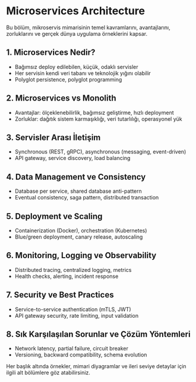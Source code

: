 # Microservices Architecture

Bu bölüm, mikroservis mimarisinin temel kavramlarını, avantajlarını, zorluklarını ve gerçek dünya uygulama örneklerini kapsar.

## 1. Microservices Nedir?
- Bağımsız deploy edilebilen, küçük, odaklı servisler
- Her servisin kendi veri tabanı ve teknolojik yığını olabilir
- Polyglot persistence, polyglot programming

## 2. Microservices vs Monolith
- Avantajlar: ölçeklenebilirlik, bağımsız geliştirme, hızlı deployment
- Zorluklar: dağıtık sistem karmaşıklığı, veri tutarlılığı, operasyonel yük

## 3. Servisler Arası İletişim
- Synchronous (REST, gRPC), asynchronous (messaging, event-driven)
- API gateway, service discovery, load balancing

## 4. Data Management ve Consistency
- Database per service, shared database anti-pattern
- Eventual consistency, saga pattern, distributed transaction

## 5. Deployment ve Scaling
- Containerization (Docker), orchestration (Kubernetes)
- Blue/green deployment, canary release, autoscaling

## 6. Monitoring, Logging ve Observability
- Distributed tracing, centralized logging, metrics
- Health checks, alerting, incident response

## 7. Security ve Best Practices
- Service-to-service authentication (mTLS, JWT)
- API gateway security, rate limiting, input validation

## 8. Sık Karşılaşılan Sorunlar ve Çözüm Yöntemleri
- Network latency, partial failure, circuit breaker
- Versioning, backward compatibility, schema evolution

Her başlık altında örnekler, mimari diyagramlar ve ileri seviye detaylar için ilgili alt bölümlere göz atabilirsiniz.
